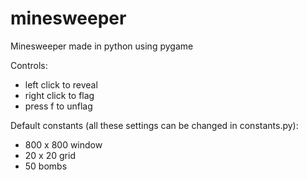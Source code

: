 # minesweeper
Minesweeper made in python using pygame

Controls:
- left click to reveal
- right click to flag
- press f to unflag

Default constants (all these settings can be changed in constants.py):
- 800 x 800 window
- 20 x 20 grid
- 50 bombs
